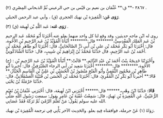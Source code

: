 ٣٨٦٧ -** ق:** عُثْمَان بن نعيم بن قَيْس بن حي الرعيني ثُمَّ الذبحاني المِصْرِي (٢) .

**رَوَى عَن:** الْمُغِيرَة بْن نهيك الحجري (ق) ، وأبي عبد الرحمن الحبلي.

**رَوَى عَنه:** عَبد اللَّهِ بْن لَهِيعَة (ق) (٣) .

روى له ابْن ماجه حديثين، وقد وقع لنا كل واحد منهما بعلو عنه.أَخْبَرَنَا أَبُو مُحَمَّد عَبد الرحيم بْنُ عَبد المَلِك الْمَقْدِسِيُّ،******** قال:******** أَنْبَأَنَا الْمُؤَيِّدُ بْنُ عَبد الرَّحِيمِ بْنِ الأَخُوة، قال: أَخْبَرَنَا أَبُو بَكْر مُحَمَّد بْن علي بْن أَبي ذَرٍّ الصَّالَحَانِيُّ، قال: أَخْبَرَنَا أَبُو طاهر مُحَمَّد بْن أَحْمَد بْنُ عَبد الرَّحِيمِ، قال حَدَّثَنَا مُحَمَّدُ بْنُ إِبْرَاهِيمَ بْنِ شَبِيبٍ، قال: حَدَّثَنَا الشَّاذَكُونِيُّ.

(ح) : وأَخْبَرَتْنَا خَدِيجَةُ بِنْتُ أَحْمَدَ بْنِ عَبْدِ الدَّائِمِ،** قَالَتْ:** أَنْبَأَنَا الْمُؤَيَّدُ بْنُ عَبد الرَّحِيمِ بْنِ الأَخُوة،******** قال:******** أَخْبَرَنَا سَعِيد بْن أَبي الرجاء الصَّيْرَفِيُّ، قال: أخبرنا أَبُو طَاهِرٍ بْنِ مَحْمُودٍ الثَّقَفِيُّ وأَبُو الْفَتْحِ مَنْصُورُ بْنُ الْحُسَيْنِ بْنِ عَلِيِّ بْنِ الْقَاسِمِ الْخَبَّازُ،** قَالا:** أخبرنا أَبُو بَكْرِ بْنُ الْمُقْرِئِ، قال: أَخْبَرَنَا مُحَمَّد بْن الْحَسَن بْن قُتَيْبَةَ الْعَسْقَلانِيُّ، قال: حَدَّثَنَا حَرْمَلَةُ بْنُ يَحْيَى.

**قَالا:** حَدَّثَنَا ابْنُ وهْبٍ،****** قال:****** أَخْبَرَنِي ابْنُ لَهِيعَة، قال: أَخْبَرَنِي عُثْمَانُ بْنُ نُعَيْمٍ الرُّعَيْنِيُّ، عَنِ الْمُغِيرَةِ بْنِ نَهِيكٍ، قال: سَمِعْتُ عُقْبَةَ بْنَ عَامِرٍ يقول: سمعت رَسُول اللَّهِ صَلَّى الله عليه سولم يَقُولُ: مَنْ تَعَلَّمَ الرَّمْيَ ثُمَّ تَرَكَهُ فَقَدْ عَصَانِي.

رَوَاهُ (١) عَنْ حرملة، فوافقناه فِيهِ بعلو. والحَدِيث الآخر يَأْتِي فِي ترجمة الْمُغِيرَة بْن نهيك.